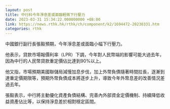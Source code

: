 ```yaml
---
layout: post
title: 中行料今年淨息差或面臨輕微下行壓力
date: 2023-03-31 15:34:22.000000000 +08:00
link: https://news.rthk.hk/rthk/ch/component/k2/1694472-20230331.htm
categories: rthk
---
```


中國銀行副行長張毅預期，今年淨息差或面臨小幅下行壓力。

他表示，貸款市場報價利率（LPR）下調，今年對人民幣端的影響可能大過去年，因為中行的人民幣貸款重定價佔比達到90%以上。

他又指，市場預期美國聯儲局減慢加息步伐，加上外幣負債隨著時間拉長，逐漸到達重定價期限等，預期外幣負債成本將逐步上升，導致今年外幣息差的改善情況差過去年。

張毅表示，中行將主動優化資產負債結構、完善內外部資金定價機制、持續降低收益資產佔比等，以保持淨息差於相對穩定區間。

